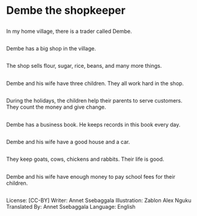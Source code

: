 # Dembe the shopkeeper

##
In my home village,
there is a trader called
Dembe.

##
Dembe has a big shop
in the village.

##
The shop sells flour,
sugar, rice, beans, and
many more things.

##
Dembe and his wife
have three children.
They all work hard in
the shop.

##
During the holidays, the
children help their
parents to serve
customers. They count
the money and give
change.

##
Dembe has a business
book. He keeps records
in this book every day.

##
Dembe and his wife
have a good house and
a car.

##
They keep goats, cows,
chickens and rabbits.
Their life is good.

##
Dembe and his wife
have enough money to
pay school fees for their
children.

##
License: [CC-BY]
Writer: Annet Ssebaggala
Illustration: Zablon Alex Nguku
Translated By: Annet Ssebaggala
Language: English
